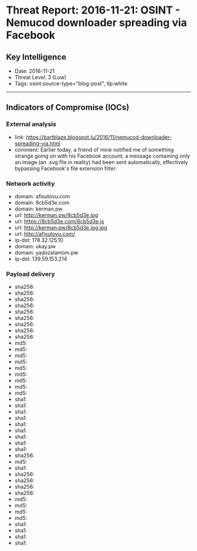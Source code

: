 # Threat Report: 2016-11-21: OSINT - Nemucod downloader spreading via Facebook


## Key Intelligence
* Date: 2016-11-21
* Threat Level: 3 (Low)
* Tags: osint:source-type="blog-post", tlp:white

---

## Indicators of Compromise (IOCs)
### External analysis
* link: https://bartblaze.blogspot.lu/2016/11/nemucod-downloader-spreading-via.html
* comment: Earlier today, a friend of mine notified me of something strange going on with his Facebook account; a message containing only an image (an .svg file in reality) had been sent automatically, effectively bypassing Facebook's file extension filter:

### Network activity
* domain: afisutovu.com
* domain: 8cb5d3e.com
* domain: kerman.pw
* url: http://kerman.pw/8cb5d3e.jpg
* url: https://8cb5d3e.com/8cb5d3e.js
* url: http://kerman.pw/8cb5d3e.jpg.jpg
* url: http://afisutovu.com/
* ip-dst: 178.32.125.10
* domain: ukay.pw
* domain: yadozalamom.pw
* ip-dst: 139.59.153.214

### Payload delivery
* sha256: <sha256>
* sha256: <sha256>
* sha256: <sha256>
* sha256: <sha256>
* sha256: <sha256>
* sha256: <sha256>
* sha256: <sha256>
* sha256: <sha256>
* sha256: <sha256>
* md5: <md5>
* md5: <md5>
* md5: <md5>
* md5: <md5>
* md5: <md5>
* md5: <md5>
* md5: <md5>
* md5: <md5>
* md5: <md5>
* sha1: <sha1>
* sha1: <sha1>
* sha1: <sha1>
* sha1: <sha1>
* sha1: <sha1>
* sha1: <sha1>
* sha1: <sha1>
* sha1: <sha1>
* sha1: <sha1>
* sha256: <sha256>
* md5: <md5>
* sha1: <sha1>
* sha256: <sha256>
* sha256: <sha256>
* sha256: <sha256>
* sha256: <sha256>
* md5: <md5>
* md5: <md5>
* md5: <md5>
* md5: <md5>
* sha1: <sha1>
* sha1: <sha1>
* sha1: <sha1>
* sha1: <sha1>
